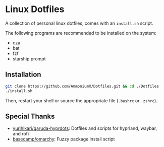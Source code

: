 # Linux Dotfiles

A collection of personal linux dotfiles, comes with an `install.sh` script.

The following programs are recommended to be installed on the system:
- eza
- bat
- fzf
- starship prompt

## Installation

```bash
git clone https://github.com/AmmoniumX/Dotfiles.git && cd ./Dotfiles
./install.sh
```

Then, restart your shell or source the appropriate file (`.bashrc` or `.zshrc`).

## Special Thanks

- [yurihikari/garuda-hyprdots](https://github.com/yurihikari/garuda-hyprdots): Dotfiles and scripts for hyprland, waybar, and rofi
- [basecamp/omarchy](https://github.com/basecamp/omarchy): Fuzzy package install script
